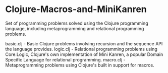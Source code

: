# Clojure-Macros-and-MiniKanren
Set of programming problems solved using the Clojure programming language, including metaprogramming and relational programming problems.

basic.clj - Basic Clojure problems involving recursion and the sequence API the language provides.
logic.clj - Relational programming problems using Core.Logic, Clojure's own implementation of Mini Kanren, a popular  Domain Specific Language for relational programming.
macro.clj - Metaprogramming problems using Clojure's built in support for macros.


